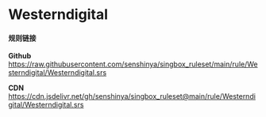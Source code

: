 # Westerndigital

#### 规则链接

**Github**
https://raw.githubusercontent.com/senshinya/singbox_ruleset/main/rule/Westerndigital/Westerndigital.srs

**CDN**
https://cdn.jsdelivr.net/gh/senshinya/singbox_ruleset@main/rule/Westerndigital/Westerndigital.srs